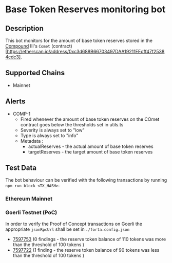 # Base Token Reserves monitoring bot

## Description

This bot monitors for the amount of base token reserves stored in the [Compound](https://compound.finance/) III's `Comet` (contract)[https://etherscan.io/address/0xc3d688B66703497DAA19211EEdff47f25384cdc3].
## Supported Chains
- Mainnet
  
## Alerts

- COMP-1
  - Fired whenever the amount of base token reserves on the COmet contract goes below the thresholds set in utils.ts
  - Severity is always set to "low" 
  - Type is always set to "info"
  - Metadata :
    - actualReserves - the actual amount of base token reserves
    - targetReserves - the target amount of base token reserves

## Test Data

The bot behaviour can be verified with the following transactions by running `npm run block <TX_HASH>`:

### Ethereum Mainnet
<!-- - [0x51fa8f3cabfe44033bfd4729a60eb6d8c57c54a3097463207e33e218b9a91d35](https://etherscan.io/tx/0x51fa8f3cabfe44033bfd4729a60eb6d8c57c54a3097463207e33e218b9a91d35) (1 finding - `FilledRelay` was emitted 1 time with an amount of 3.87 WETH relayed)
- [0x396c794b8a41e6e365a0fc52235739c6e82751b977d3f803d622c9463713e1d9](https://etherscan.io/tx/0x396c794b8a41e6e365a0fc52235739c6e82751b977d3f803d622c9463713e1d9) (2 findings - `FilledRelay` was emitted 2 times with different parameters) -->

 ### Goerli Testnet (PoC)

In order to verify the Proof of Concept transactions on Goerli the appropriate `jsonRpcUrl` shall be set in `./forta.config.json`

- [7597753](https://goerli.etherscan.io/block/7597753) (0 findings - the reserve token balance of 110 tokens was more than the threshold of 100 tokens )
- [7597722](https://goerli.etherscan.io/block/7597722) (1 finding - the reserve token balance of 90 tokens was less than the threshold of 100 tokens )
